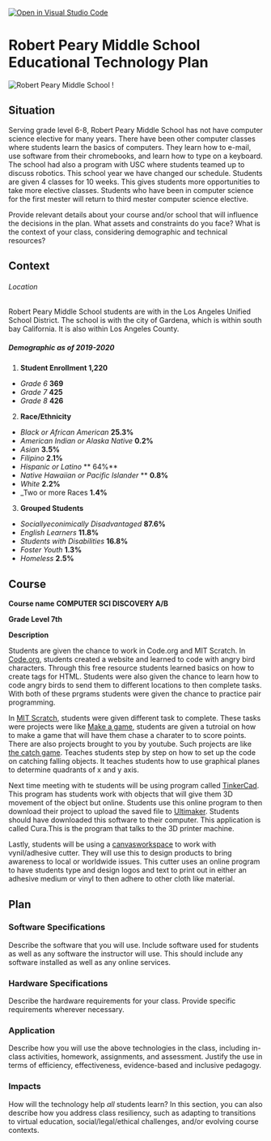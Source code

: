 [![Open in Visual Studio Code](https://classroom.github.com/assets/open-in-vscode-f059dc9a6f8d3a56e377f745f24479a46679e63a5d9fe6f495e02850cd0d8118.svg)](https://classroom.github.com/online_ide?assignment_repo_id=6319395&assignment_repo_type=AssignmentRepo)

# Robert Peary Middle School Educational Technology Plan

![Robert Peary Middle School !](https://schoolmint-assets.s3.amazonaws.com/explorelausd/upload/pi8rvp_IMG_0090.jpg "Robert Peary Middle School")

## Situation

Serving grade level 6-8, Robert Peary Middle School has not have computer science elective for many years. There have been other computer classes where students learn the basics of computers. They learn how to e-mail, use software from their chromebooks, and learn how to type on a keyboard. The school had also a program with USC where students teamed up to discuss robotics. This school year we have changed our schedule. Students are given 4 classes for 10 weeks. This gives students more opportunities to take more elective classes. Students who have been in computer science for the first mester will return to third mester computer science elective. 



Provide relevant details about your course and/or school that will influence the
decisions in the plan. What assets and constraints do you face? What is the
context of your class, considering demographic and technical resources?

## Context

###### Location
Robert Peary Middle School students are with in the Los Angeles Unified School District. The school is with the city of Gardena, which is within south bay California. It is also within Los Angeles County. 

##### Demographic as of 2019-2020
1. **Student Enrollment 1,220**
  - _Grade 6_ **369**
  - _Grade 7_ **425**
  - _Grade 8_ **426**
2. **Race/Ethnicity**
  - _Black or African American_ **25.3%**
  - _American Indian or Alaska Native_ **0.2%**
  - _Asian_ **3.5%**
  - _Filipino_ **2.1%**
  - _Hispanic or Latino_ ** 64%**
  - _Native Hawaiian or Pacific Islander_ ** **0.8%**
  - _White_ **2.2%**
  - _Two or more Races **1.4%**
 3. **Grouped Students** 
 - _Sociallyeconimically Disadvantaged_ **87.6%**
  - _English Learners_ **11.8%**
  - _Students with Disabilities_ **16.8%**
  - _Foster Youth_ **1.3%**
  - _Homeless_ **2.5%**

## Course

**Course name** **COMPUTER SCI DISCOVERY A/B**

**Grade Level 7th**

**Description** 

Students are given the chance to work in Code.org and MIT Scratch. In [Code.org](https://code.org), students created a website and learned to code with angry bird characters. Through this free resource students learned basics on how to create tags for HTML. Students were also given the chance to learn how to code angry birds to send them to different locations to then complete tasks. With both of these prgrams students were given the chance to practice pair programming. 

  In [MIT Scratch](https://scratch.mit.edu), students were given different task to complete. These tasks were projects were like [Make a game](https://scratch.mit.edu/projects/editor/?tutorial=chase-game), students are given a tutroial on how to make a game that will have them chase a charater to to score points. There are also projects brought to you by youtube. Such projects are like [the catch game](https://www.youtube.com/watch?v=7NN5v2wSL4U). Teaches students step by step on how to set up the code on catching falling objects. It teaches students how to use graphical planes to determine quadrants of x and y axis.
  
  Next time meeting with te students will be using program called [TinkerCad](https://www.tinkercad.com). This program has students work with objects that will give them 3D movement of the object but online. Students use this online program to then download their project to upload the saved file to [Ultimaker](https://ultimaker.com/software/ultimaker-cura). Students should have downloaded this software to their computer. This application is called Cura.This is the program that talks to the 3D printer machine. 
  
  Lastly, students will be using a [canvasworkspace](https://canvasworkspace.brother.com/en) to work with vynil/adhesive cutter. They will use this to design products to bring awareness to local or worldwide issues. This cutter uses an online program to have students type and design logos and text to print out in either an adhesive medium or vinyl to then adhere to other cloth like material. 

## Plan

### Software Specifications

Describe the software that you will use. Include software used for students as
well as any software the instructor will use. This should include any software
installed as well as any online services.

### Hardware Specifications

Describe the hardware requirements for your class. Provide specific requirements
wherever necessary.

### Application

Describe how you will use the above technologies in the class, including
in-class activities, homework, assignments, and assessment. Justify the use
in terms of efficiency, effectiveness, evidence-based and inclusive pedagogy.

### Impacts

How will the technology help *all* students learn? In this section, you can also
describe how you address class resiliency, such as adapting to
transitions to virtual education, social/legal/ethical challenges,  and/or
evolving course contexts.

